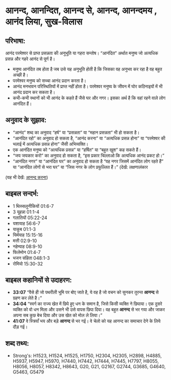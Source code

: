 # आनन्द, आनन्दित, आनन्द से, आनन्द, आनन्दमय , आनंद लिया, सुख-विलास #

## परिभाषा: ##

आनंद परमेश्वर से प्राप्त प्रसन्नता की अनुभूति या गहरा सन्तोष। “आनंदित” अर्थात मनुष्य जो अत्यधिक प्रसन्न और गहरे आनंद से पूर्ण है।

* मनुष्य आनंदित तब होता है जब उसे यह अनुभूति होती है कि जिसका वह अनुभव कर रहा है वह बहुत अच्छी है। 
* परमेश्वर मनुष्य को सच्चा आनंद प्रदान करता है।
* आनंद मनभावन परिस्थितियों में प्राप्त नहीं होता है। परमेश्वर मनुष्य के जीवन में घोर कठिनाइयों में भी आनंद प्रदान कर सकता है।
* कभी-कभी स्थानों को भी आनंद के कहते हैं जैसे घर और नगर। इसका अर्थ है कि वहां रहने वाले लोग आनंदित हैं।

## अनुवाद के सुझाव: ##

* “आनंद” शब्द का अनुवाद “हर्ष” या “प्रसन्नता” या “महान प्रसन्नता” भी हो सकता है।
* “आनंदित रहो” का अनुवाद हो सकता है, “आनंद करना” या “अत्यधिक प्रसन्न होना” या “परमेश्वर की भलाई में अत्यधिक प्रसन्न होना” जैसी अभिव्यक्ति।
* एक आनंदित मनुष्य को “अत्यधिक प्रसन्न” या “हर्षित” या “बहुत खुश” कह सकते हैं।
* “जय जयकार करो” का अनुवाद हो सकता है, “इस प्रकार चिल्लाओ कि अत्यधिक आनंद प्रकट हो।”
* “आनंदित नगर” या “आनंदित घर” का अनुवाद हो सकता है “वह नगर जिसमें आनंदित लोग रहते हैं” या “आनंदित लोगों से भरा घर” या “जिस नगर के लोग प्रफुल्लित हैं।” (देखें: लक्षणालंकार

(यह भी देखें: [आनन्द करना](../rejoice.md))

## बाइबल सन्दर्भ: ##

* 1 थिस्सलुनीकियों 01:6-7
* 3 यूहन्ना 01:1-4
* गलातियों 05:22-24
* यशायाह 56:6-7
* याकूब 01:1-3
* यिर्मयाह 15:15-16
* मत्ती 02:9-10
* नहेम्याह 08:9-10
* फिलेमोन 01:4-7
* भजन संहिता 048:1-3
* रोमियो 15:30-32

## बाइबल कहानियों से उदाहरण: ##

* __33:07__ “वैसे ही जो पथरीली भूमि पर बोए जाते है, ये वह है जो वचन को सुनकर तुरन्त __आनन्द__ से ग्रहण कर लेते है।”
* __34:04__ “स्वर्ग का राज्य खेत में छिपे हुए धन के समान है, जिसे किसी व्यक्ति ने छिपाया। एक दुसरे व्यक्ति को वो धन मिला और उसने भी उसे वापस छिपा दिया। वह बहुत __आनन्द__ से भर गया और जाकर अपना सब कुछ बेच दिया और उस खेत को मोल ले लिया।”
* __41:07__ वे स्त्रियाँ भय और बड़े __आनन्द__ से भर गई। वे चेलो को यह आनन्द का समाचार देने के लिये दौड़ गई।

## शब्द तथ्य: ##

* Strong's: H1523, H1524, H1525, H1750, H2304, H2305, H2898, H4885, H5937, H5947, H5970, H7440, H7442, H7444, H7445, H7797, H8055, H8056, H8057, H8342, H8643, G20, G21, G2167, G2744, G3685, G4640, G5463, G5479
